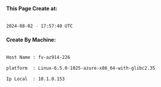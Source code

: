 
   
#### This Page Create at:

```bash

2024-08-02 - 17:57:40 UTC

```

#### Create By Machine:

```bash

Host Name : fv-az914-226

platform  : Linux-6.5.0-1025-azure-x86_64-with-glibc2.35

Ip Local  : 10.1.0.153

```

